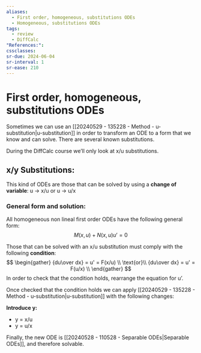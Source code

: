 ```yaml
---
aliases:
  - First order, homogeneous, substitutions ODEs
  - Homogeneous, substitutions ODEs
tags:
  - review
  - DiffCalc
"References:": 
cssclasses:
sr-due: 2024-06-04
sr-interval: 1
sr-ease: 210
---
```

# First order, homogeneous, substitutions ODEs
Sometimes we can use an [[20240529 - 135228 - Method - u-substitution|u-substitution]] in order to transform an ODE to a form that we know and can solve. 
There are several known substitutions.

During the DiffCalc course we’ll only look at x/u substitutions.
## x/y Substitutions:

This kind of ODEs are those that can be solved by using a **change of variable**:
u → x/u or u → u/x 

### General form and solution:

All homogeneous non lineal first order ODEs have the following general form: 
$$
M(x,u) + N(x,u)u' = 0
$$

Those that can be solved with an x/u substitution must comply with the following **condition**: 
$$
\begin{gather}
{du\over dx} = u' = F(x/u) \\
\text{or}\\
{du\over dx} = u' = F(u/x) \\
\end{gather}
$$
In order to check that the condition holds, rearrange the equation for u’. 

Once checked that the condition holds we can apply [[20240529 - 135228 - Method - u-substitution|u-substitution]] with the following changes:

**Introduce y:** 
+ y = x/u 
+ y = u/x

Finally, the new ODE is [[20240528 - 110528 - Separable ODEs|Separable ODEs]], and therefore solvable.
